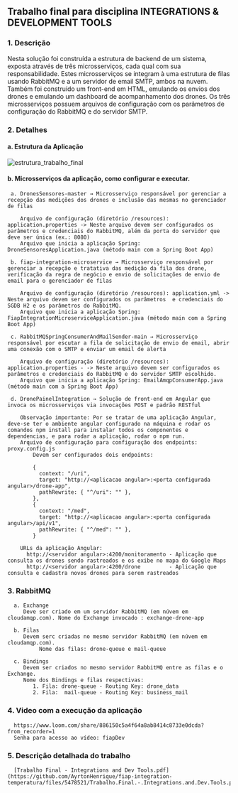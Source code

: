 ## Trabalho final para disciplina INTEGRATIONS &amp; DEVELOPMENT TOOLS

### 1. Descrição

Nesta solução foi construída a estrutura de backend de um sistema, exposta
através de três microsserviços, cada qual com sua responsabilidade. Estes
microsserviços se integram à uma estrutura de filas usando RabbitMQ e a um
servidor de email SMTP, ambos na nuvem. Também foi construído um front-end
em HTML, emulando os envios dos drones e emulando um dashboard de
acompanhamento dos drones. Os três microsserviços possuem arquivos de
configuração com os parâmetros de configuração do RabbitMQ e do servidor
SMTP.

### 2. Detalhes

  #### a. Estrutura da Aplicação
  
  ![estrutura_trabalho_final](https://user-images.githubusercontent.com/67294168/97927097-1c50be00-1d43-11eb-910b-025192cab36e.png)

  
  #### b. Microsserviços da aplicação, como configurar e executar.
     a. DronesSensores-master → Microsserviço responsável por gerenciar a recepção das medições dos drones e inclusão das mesmas no gerenciador de filas

        Arquivo de configuração (diretório /resources): application.properties -> Neste arquivo devem ser configurados os parâmetros e credenciais do RabbitMQ, além da porta do servidor que deve ser única (ex.: 8080)
        Arquivo que inicia a aplicação Spring: DroneSensoresApplication.java (método main com a Spring Boot App)

     b. fiap-integration-microservice → Microsserviço responsável por gerenciar a recepção e tratativa das medição da fila dos drone, verificação da regra de negócio e envio de solicitações de envio de email para o gerenciador de filas

        Arquivo de configuração (diretório /resources): application.yml -> Neste arquivo devem ser configurados os parâmetros  e credenciais do SGDB H2 e os parâmetros do RabbitMQ.
        Arquivo que inicia a aplicação Spring: FiapIntegrationMicroserviceApplication.java (método main com a Spring Boot App)
        
     c. RabbitMQSpringConsumerAndMailSender-main → Microsserviço responsável por escutar a fila de solicitação de envio de email, abrir uma conexão com o SMTP e enviar um email de alerta

        Arquivo de configuração (diretório /resources): application.properties - -> Neste arquivo devem ser configurados os parâmetros e credenciais do RabbitMQ e do servidor SMTP escolhido.
        Arquivo que inicia a aplicação Spring: EmailAmqpConsumerApp.java  (método main com a Spring Boot App)
        
     d. DronePainelIntegration → Solução de front-end em Angular que invoca os microsserviços via invocações POST e padrão RESTful
     
        Observação importante: Por se tratar de uma aplicação Angular, deve-se ter o ambiente angular configurado na máquina e rodar os comandos npm install para instalar todos os componentes e dependencias, e para rodar a aplicação, rodar o npm run.
        Arquivo de configuração para configuração dos endpoints: proxy.config.js 
            Devem ser configurados dois endpoints: 
            
            {
              context: "/uri",
              target: "http://<aplicacao angular>:<porta configurada angular>/drone-app",
              pathRewrite: { "^/uri": "" },
            },
            {
              context: "/med",
              target: "http://<aplicacao angular>:<porta configurada angular>/api/v1",
              pathRewrite: { "^/med": "" },
            }
        
        URLs da aplicação Angular: 
          http://<servidor angular>:4200/monitoramento - Aplicação que consulta os drones sendo rastreados e os exibe no mapa do Google Maps
          http://<servidor angular>:4200/drone         - Aplicação que consulta e cadastra novos drones para serem rastreados
        
### 3. RabbitMQ

      a. Exchange
         Deve ser criado em um servidor RabbitMQ (em núvem em cloudamqp.com). Nome do Exchange invocado : exchange-drone-app
      
      b. Filas
         Devem serc criadas no mesmo servidor RabbitMQ (em núvem em cloudamqp.com). 
              Nome das filas: drone-queue e mail-queue
      
      c. Bindings
         Devem ser criados no mesmo servidor RabbitMQ entre as filas e o Exchange.
         Nome dos Bindings e filas respectivas: 
            1. Fila: drone-queue - Routing Key: drone_data
            2. Fila:  mail-queue - Routing Key: business_mail

### 4. Video com a execução da aplicação

      https://www.loom.com/share/886150c5a4f64a8ab8414c8733e0dcda?from_recorder=1
      Senha para acesso ao vídeo: fiapDev
      
### 5. Descrição detalhada do trabalho

      [Trabalho Final - Integrations and Dev Tools.pdf](https://github.com/AyrtonHenrique/fiap-integration-temperatura/files/5478521/Trabalho.Final.-.Integrations.and.Dev.Tools.pdf)
      
      
